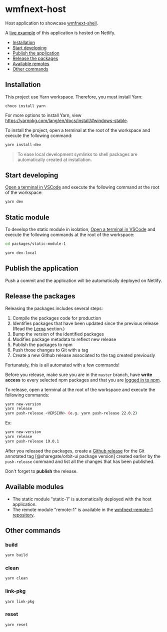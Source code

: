 # wmfnext-host

Host application to showcase [wmfnext-shell](https://github.com/patricklafrance/wmfnext-shell).

A [live example](https://wmfnext-host.netlify.app) of this application is hosted on Netlify.

- [Installation](#installation)
- [Start developing](#start-developing)
- [Publish the application](#publish-the-application)
- [Release the packages](#release-the-packages)
- [Available remotes](#available-remotes)
- [Other commands](#other-commands)

## Installation

This project use Yarn workspace. Therefore, you must install Yarn:

```
choco install yarn
``` 

For more options to install Yarn, view https://yarnpkg.com/lang/en/docs/install/#windows-stable.

To install the project, open a terminal at the root of the workspace and execute the following command:

```bash
yarn install-dev
```

> To ease local development symlinks to shell packages are automatically created at installation.

## Start developing

[Open a terminal in VSCode](https://code.visualstudio.com/docs/editor/integrated-terminal#_managing-multiple-terminals) and execute the following command at the root of the workspace:

```bash
yarn dev
```

## Static module

To develop the static module in isolation, [Open a terminal in VSCode](https://code.visualstudio.com/docs/editor/integrated-terminal#_managing-multiple-terminals) and execute the following commands at the root of the workspace:

```bash
cd packages/static-module-1
```

```bash
yarn dev-local
```

## Publish the application

Push a commit and the application will be automatically deployed on Netlify.

## Release the packages

Releasing the packages includes several steps:

1. Compile the packages code for production
2. Identifies packages that have been updated since the previous release (Read the [Lerna](#lerna) section.)
3. Bump the version of the identified packages
4. Modifies package metadata to reflect new release
5. Publish the packages to npm
6. Push those changes to Git with a tag
7. Create a new Github release associated to the tag created previously

Fortunately, this is all automated with a few commands!

Before you release, make sure you are in the `master` branch, have **write access** to every selected npm packages and that you are [logged in to npm](https://docs.npmjs.com/cli/v9/commands/npm-login).

To release, open a terminal at the root of the workspace and execute the following commands:

```bash
yarn new-version
yarn release
yarn push-release <VERSION> (e.g. yarn push-release 22.0.2)
```

Ex:

```bash
yarn new-version
yarn release
yarn push-release 19.0.1
```

After you released the packages, create a [Github release](https://github.com/gsoft-inc/sg-orbit/releases) for the Git annotated tag [@sharegate/orbit-ui package version] created earlier by the `push-release` command and list all the changes that has been published.

Don't forget to **publish** the release.

## Available modules

- The static module "static-1" is automatically deployed with the host application.
- The remote module "remote-1" is available in the [wmfnext-remote-1 repository](https://github.com/patricklafrance/wmfnext-remote-1).

## Other commands

### build

```bash
yarn build
```

### clean

```bash
yarn clean
```

### link-pkg

```bash
yarn link-pkg
```

### reset

```bash
yarn reset
```
